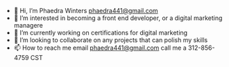 - 👋 Hi, I’m Phaedra Winters phaedra441@gmail.com
- 👀 I’m interested in becoming a front end developer, or a digital marketing managere
- 🌱 I’m currently working on certifications for digital marketing
- 💞️ I’m looking to collaborate on any projects that can polish my skills
- 📫 How to reach me email phaedra441@gmail.com call me a 312-856-4759 CST

<!---
phaedra441/phaedra441 is a ✨ special ✨ repository because its `README.md` (this file) appears on your GitHub profile.
You can click the Preview link to take a look at your changes.
--->

